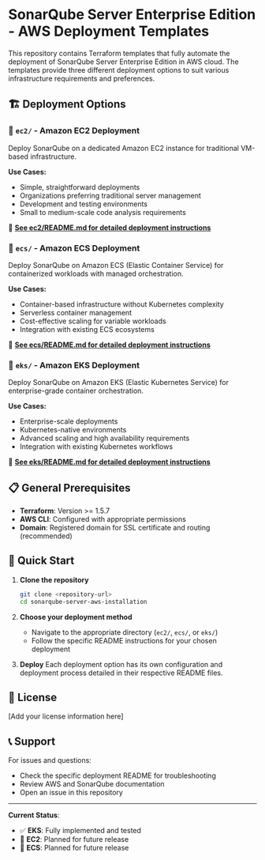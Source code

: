 # SonarQube Server Enterprise Edition - AWS Deployment Templates

This repository contains Terraform templates that fully automate the deployment of SonarQube Server Enterprise Edition in AWS cloud. The templates provide three different deployment options to suit various infrastructure requirements and preferences.

## 🏗️ Deployment Options

### 📁 `ec2/` - Amazon EC2 Deployment
Deploy SonarQube on a dedicated Amazon EC2 instance for traditional VM-based infrastructure.

**Use Cases:**
- Simple, straightforward deployments
- Organizations preferring traditional server management
- Development and testing environments
- Small to medium-scale code analysis requirements

📖 **[See ec2/README.md for detailed deployment instructions](ec2/README.md)**

### 📁 `ecs/` - Amazon ECS Deployment  
Deploy SonarQube on Amazon ECS (Elastic Container Service) for containerized workloads with managed orchestration.

**Use Cases:**
- Container-based infrastructure without Kubernetes complexity
- Serverless container management
- Cost-effective scaling for variable workloads
- Integration with existing ECS ecosystems

📖 **[See ecs/README.md for detailed deployment instructions](ecs/README.md)**

### 📁 `eks/` - Amazon EKS Deployment
Deploy SonarQube on Amazon EKS (Elastic Kubernetes Service) for enterprise-grade container orchestration.

**Use Cases:**
- Enterprise-scale deployments
- Kubernetes-native environments
- Advanced scaling and high availability requirements
- Integration with existing Kubernetes workflows

📖 **[See eks/README.md for detailed deployment instructions](eks/README.md)**

## 📋 General Prerequisites

- **Terraform**: Version >= 1.5.7
- **AWS CLI**: Configured with appropriate permissions
- **Domain**: Registered domain for SSL certificate and routing (recommended)

## 🚀 Quick Start

1. **Clone the repository**
   ```bash
   git clone <repository-url>
   cd sonarqube-server-aws-installation
   ```

2. **Choose your deployment method**
   - Navigate to the appropriate directory (`ec2/`, `ecs/`, or `eks/`)
   - Follow the specific README instructions for your chosen deployment

3. **Deploy**
   Each deployment option has its own configuration and deployment process detailed in their respective README files.

## 📝 License

[Add your license information here]

## 📞 Support

For issues and questions:
- Check the specific deployment README for troubleshooting
- Review AWS and SonarQube documentation
- Open an issue in this repository

---

**Current Status**: 
- ✅ **EKS**: Fully implemented and tested
- 🚧 **EC2**: Planned for future release
- 🚧 **ECS**: Planned for future release
